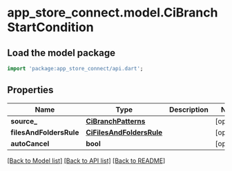 # app_store_connect.model.CiBranchStartCondition

## Load the model package
```dart
import 'package:app_store_connect/api.dart';
```

## Properties
Name | Type | Description | Notes
------------ | ------------- | ------------- | -------------
**source_** | [**CiBranchPatterns**](CiBranchPatterns.md) |  | [optional] 
**filesAndFoldersRule** | [**CiFilesAndFoldersRule**](CiFilesAndFoldersRule.md) |  | [optional] 
**autoCancel** | **bool** |  | [optional] 

[[Back to Model list]](../README.md#documentation-for-models) [[Back to API list]](../README.md#documentation-for-api-endpoints) [[Back to README]](../README.md)


